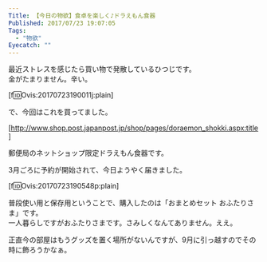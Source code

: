```yaml
---
Title: 【今日の物欲】食卓を楽しく♪ドラえもん食器
Published: 2017/07/23 19:07:05
Tags:
  - "物欲"
Eyecatch: ""
---
```

最近ストレスを感じたら買い物で発散しているひつじです。  
金がたまりません。辛い。  


[f:id:Ovis:20170723190011j:plain]





で、今回はこれを買ってました。  

[http://www.shop.post.japanpost.jp/shop/pages/doraemon_shokki.aspx:title]

郵便局のネットショップ限定ドラえもん食器です。  

<?# Twitter 834651407223443456 /?>



3月ごろに予約が開始されて、今日ようやく届きました。  

<?# Twitter 889058287303376898 /?>

[f:id:Ovis:20170723190548p:plain]

普段使い用と保存用ということで、購入したのは「おまとめセット おふたりさま」です。  
一人暮らしですがおふたりさまです。さみしくなんてありません。ええ。  

<?# Twitter 889059204018786304 /?>

<?# Twitter 889061335597633537 /?>

正直今の部屋はもうグッズを置く場所がないんですが、9月に引っ越すのでその時に飾ろうかなぁ。  
